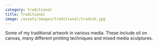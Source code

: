 ```yaml
---
category: traditional
title: Traditional
image: /assets/images/traditional/tradish.jpg
---
```

Some of my traditional artwork in various media. These include oil on canvas, many different printing techniques and mixed media sculptures.
